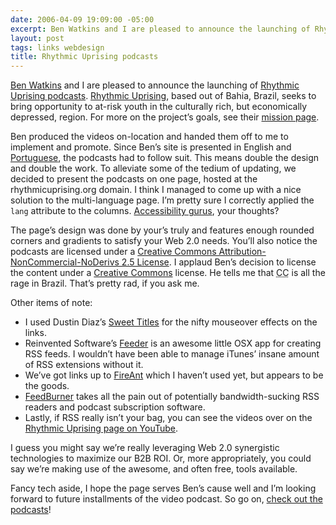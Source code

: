 ```yaml
---
date: 2006-04-09 19:09:00 -05:00
excerpt: Ben Watkins and I are pleased to announce the launching of Rhythmic Uprising podcasts.
layout: post
tags: links webdesign
title: Rhythmic Uprising podcasts
---
```


[Ben Watkins](http://www.multimediabenjamin.com/) and I are pleased to announce the launching of [Rhythmic Uprising podcasts](http://www.rhythmicuprising.org/podcast/). [Rhythmic Uprising](http://www.rhythmicuprising.org/), based out of Bahia, Brazil, seeks to bring opportunity to at-risk youth in the culturally rich, but economically depressed, region. For more on the project’s goals, see their [mission page](http://www.rhythmicuprising.org/mission.php).

Ben produced the videos on-location and handed them off to me to implement and promote. Since Ben’s site is presented in English and [Portuguese](http://www.insurreicaoritmica.org/), the podcasts had to follow suit. This means double the design and double the work. To alleviate some of the tedium of updating, we decided to present the podcasts on one page, hosted at the rhythmicuprising.org domain. I think I managed to come up with a nice solution to the multi-language page. I’m pretty sure I correctly applied the `lang` attribute to the columns. [Accessibility gurus](http://blog.fawny.org/), your thoughts?

The page’s design was done by your’s truly and features enough rounded corners and gradients to satisfy your Web 2.0 needs. You’ll also notice the podcasts are licensed under a [Creative Commons Attribution-NonCommercial-NoDerivs 2.5 License](http://www.creativecommons.org/licenses/by-nc-nd/2.5/deed.en). I applaud Ben’s decision to license the content under a [Creative Commons](http://www.creativecommons.org/) license. He tells me that <abbr title="Creative Commons">CC</abbr> is all the rage in Brazil. That’s pretty rad, if you ask me.

Other items of note:

- I used Dustin Diaz’s [Sweet Titles](http://www.dustindiaz.com/sweet-titles-finalized/) for the nifty mouseover effects on the links.
- Reinvented Software’s [Feeder](http://reinventedsoftware.com/feeder/) is an awesome little OSX app for creating RSS feeds. I wouldn’t have been able to manage iTunes’ insane amount of RSS extensions without it.
- We’ve got links up to [FireAnt](http://fireant.tv/) which I haven’t used yet, but appears to be the goods.
- [FeedBurner](http://www.feedburner.com/) takes all the pain out of potentially bandwidth-sucking RSS readers and podcast subscription software.
- Lastly, if RSS really isn’t your bag, you can see the videos over on the [Rhythmic Uprising page on YouTube](http://www.youtube.com/user/rhythmicuprising).

I guess you might say we’re really leveraging Web 2.0 synergistic technologies to maximize our B2B ROI. Or, more appropriately, you could say we’re making use of the awesome, and often free, tools available.

Fancy tech aside, I hope the page serves Ben’s cause well and I’m looking forward to future installments of the video podcast. So go on, [check out the podcasts](http://www.rhythmicuprising.org/)!
